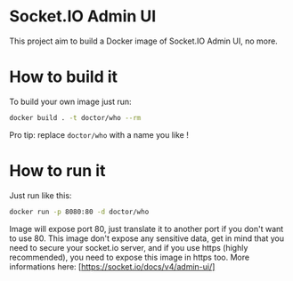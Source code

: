 Socket.IO Admin UI
==
This project aim to build a Docker image of Socket.IO Admin UI, no more.

# How to build it
To build your own image just run:
```bash
docker build . -t doctor/who --rm
```
Pro tip: replace `doctor/who` with a name you like !

# How to run it
Just run like this:
```bash
docker run -p 8080:80 -d doctor/who
```
Image will expose port 80, just translate it to another port if you don't want to use 80.
This image don't expose any sensitive data, get in mind that you need to secure your socket.io server, and if you use https (highly recommended), you need to expose this image in https too.
More informations here: [https://socket.io/docs/v4/admin-ui/]
